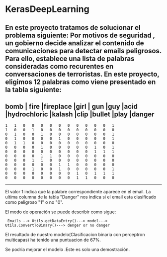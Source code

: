 # KerasDeepLearning

En este proyecto tratamos de solucionar el problema siguiente:
   Por motivos de seguridad , un gobierno decide analizar el contenido de comunicaciones para detectar emails peligrosos.
   Para ello, establece una lista de palabras consideradas como recurentes en conversaciones de terroristas.
   En este proyecto, eligimos 12 palabras como viene presentado en la tabla siguiente:
   -------------------------------------------------------------------------------------------------
   bomb	| fire	|fireplace	|girl |	gun	|guy	|acid	|hydrochloric	|kalash	|clip	|bullet	|play	|danger
   ---------------------------------------------------------------------------------------------------
    1	1	0	0	0	0	0	0	0	0	0	0	1
    1	0	0	1	0	0	0	0	0	0	0	0	0
    0	1	0	0	1	0	0	0	0	0	0	0	1
    0	1	0	0	0	0	1	0	0	0	0	0	1
    0	1	1	0	0	0	0	0	0	0	0	0	0
    0	0	0	0	1	0	0	0	0	0	1	0	1
    0	0	0	0	0	0	0	0	0	0	1	1	1
    0	0	0	0	1	1	0	0	0	0	0	0	0
    0	0	0	1	1	0	0	0	0	0	0	0	0
    0	0	0	0	0	0	1	1	0	0	0	0	0
    0	0	0	1	0	0	1	0	0	0	0	0	1
    0	0	0	0	0	0	0	0	1	0	1	1	1
    0	0	0	0	0	0	0	0	1	1	0	0	0
   --------------------------------------------------------------------------------------------------------
   El valor 1 indica que la palabre correspondiente aparece en el email.
   La ultima columna de la tabla "Danger" nos indica si el email esta clasificado como peligroso "1" o no "0".
   
   El modo de operación se puede describir como sigue:
	 
	 Emails --> Utils.getDataEntry()---> model---> Utils.ConvertToBinary()---> denger or no danger
    
   
  El resultado de nuestro modelo(Clasificacion binaria con perceptron multicapas) ha tenido una puntuacion de 67%.
  
  Se podria mejorar el modelo .Este es solo una demostración.
   
